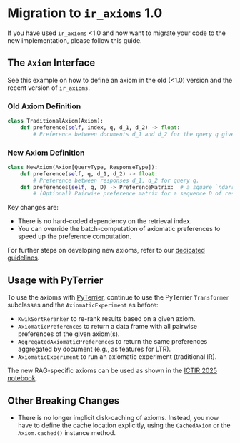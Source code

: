 # Migration to `ir_axioms` 1.0

If you have used `ir_axioms` <1.0 and now want to migrate your code to the new implementation, please follow this guide.

## The `Axiom` Interface

See this example on how to define an axiom in the old (<1.0) version and the recent version of `ir_axioms`.

### Old Axiom Definition

```python
class TraditionalAxiom(Axiom):
    def preference(self, index, q, d_1, d_2) -> float:
        # Preference between documents d_1 and d_2 for the query q given a retrieval index.
```

### New Axiom Definition

```python
class NewAxiom(Axiom[QueryType, ResponseType]):
    def preference(self, q, d_1, d_2) -> float:
        # Preference between responses d_1, d_2 for query q.
    def preferences(self, q, D) -> PreferenceMatrix:  # a square `ndarray`
        # (Optional) Pairwise preference matrix for a sequence D of responses for query q.
```

Key changes are:

- There is no hard-coded dependency on the retrieval index.
- You can override the batch-computation of axiomatic preferences to speed up the preference computation.

For further steps on developing new axioms, refer to our [dedicated guidelines](./axiom-development.md).

## Usage with PyTerrier

To use the axioms with [PyTerrier](https://pyterrier.readthedocs.io/en/latest/), continue to use the PyTerrier `Transformer` subclasses and the `AxiomaticExperiment` as before:

- `KwikSortReranker` to re-rank results based on a given axiom.
- `AxiomaticPreferences` to return a data frame with all pairwise preferences of the given axiom(s).
- `AggregatedAxiomaticPreferences` to return the same preferences aggregated by document (e.g., as features for LTR).
- `AxiomaticExperiment` to run an axiomatic experiment (traditional IR).

The new RAG-specific axioms can be used as shown in the [ICTIR 2025 notebook](../experiments/ictir2025.ipynb).

## Other Breaking Changes

- There is no longer implicit disk-caching of axioms. Instead, you now have to define the cache location explicitly, using the `CachedAxiom` or the `Axiom.cached()` instance method.
